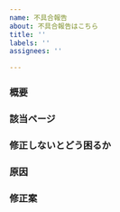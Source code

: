 ```yaml
---
name: 不具合報告
about: 不具合報告はこちら
title: ''
labels: ''
assignees: ''

---
```


### 概要

### 該当ページ

### 修正しないとどう困るか

### 原因

<!-- 当たりがつく場合は記載 -->
### 修正案

<!-- 思い付く修正案があれば記載 -->

